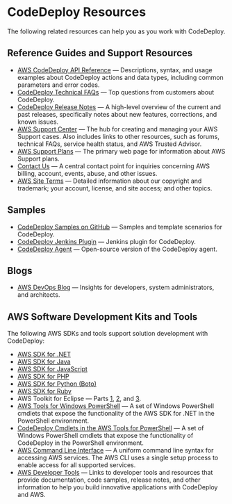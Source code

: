 # CodeDeploy Resources<a name="resources"></a>

The following related resources can help you as you work with CodeDeploy\.

## Reference Guides and Support Resources<a name="resources-guides"></a>
+ [AWS CodeDeploy API Reference](https://docs.aws.amazon.com/codedeploy/latest/APIReference/Welcome.html) — Descriptions, syntax, and usage examples about CodeDeploy actions and data types, including common parameters and error codes\.
+ [CodeDeploy Technical FAQs](https://aws.amazon.com/codedeploy/faqs/) — Top questions from customers about CodeDeploy\.
+ [CodeDeploy Release Notes](https://aws.amazon.com/releasenotes/AWS-CodeDeploy) — A high\-level overview of the current and past releases, specifically notes about new features, corrections, and known issues\.
+ [AWS Support Center](https://console.aws.amazon.com/support/home#/) — The hub for creating and managing your AWS Support cases\. Also includes links to other resources, such as forums, technical FAQs, service health status, and AWS Trusted Advisor\.
+ [AWS Support Plans](https://aws.amazon.com/premiumsupport/) — The primary web page for information about AWS Support plans\.
+ [Contact Us](https://aws.amazon.com/contact-us/) — A central contact point for inquiries concerning AWS billing, account, events, abuse, and other issues\. 
+ [AWS Site Terms](https://aws.amazon.com/terms/) — Detailed information about our copyright and trademark; your account, license, and site access; and other topics\.

## Samples<a name="resources-samples"></a>
+ [CodeDeploy Samples on GitHub](https://github.com/awslabs/aws-codedeploy-samples) — Samples and template scenarios for CodeDeploy\.
+ [CodeDeploy Jenkins Plugin](https://github.com/awslabs/aws-codedeploy-plugin) — Jenkins plugin for CodeDeploy\.
+ [CodeDeploy Agent](https://github.com/aws/aws-codedeploy-agent) — Open\-source version of the CodeDeploy agent\.

## Blogs<a name="resources-blogs"></a>
+ [AWS DevOps Blog](http://aws.amazon.com/blogs/devops/) — Insights for developers, system administrators, and architects\.

## AWS Software Development Kits and Tools<a name="resources-sdks"></a>

The following AWS SDKs and tools support solution development with CodeDeploy:
+ [AWS SDK for \.NET](https://aws.amazon.com/documentation/sdk-for-net/)
+ [AWS SDK for Java](https://aws.amazon.com/documentation/sdk-for-java/)
+ [AWS SDK for JavaScript](https://aws.amazon.com/documentation/sdk-for-javascript/)
+ [AWS SDK for PHP](https://aws.amazon.com/documentation/sdk-for-php/)
+ [AWS SDK for Python \(Boto\)](http://boto.readthedocs.org/en/latest/)
+ [AWS SDK for Ruby](https://aws.amazon.com/documentation/sdk-for-ruby/)
+ AWS Toolkit for Eclipse — Parts [1](http://aws.amazon.com/blogs/developer/aws-toolkit-for-eclipse-integration-with-aws-codedeploy-part-1/), [2](http://aws.amazon.com/blogs/developer/aws-toolkit-for-eclipse-integration-with-aws-codedeploy-part-2/), and [3](http://aws.amazon.com/blogs/developer/aws-toolkit-for-eclipse-integration-with-aws-codedeploy-part-3/)\.
+ [AWS Tools for Windows PowerShell](https://docs.aws.amazon.com/powershell/latest/userguide/) — A set of Windows PowerShell cmdlets that expose the functionality of the AWS SDK for \.NET in the PowerShell environment\.
+ [CodeDeploy Cmdlets in the AWS Tools for PowerShell](https://docs.aws.amazon.com/powershell/latest/reference/items/AWS_CodeDeploy_cmdlets.html) — A set of Windows PowerShell cmdlets that expose the functionality of CodeDeploy in the PowerShell environment\.
+ [AWS Command Line Interface](https://docs.aws.amazon.com/cli/latest/userguide/cli-chap-welcome.html) — A uniform command line syntax for accessing AWS services\. The AWS CLI uses a single setup process to enable access for all supported services\.
+ [AWS Developer Tools](https://aws.amazon.com/developertools/) — Links to developer tools and resources that provide documentation, code samples, release notes, and other information to help you build innovative applications with CodeDeploy and AWS\.